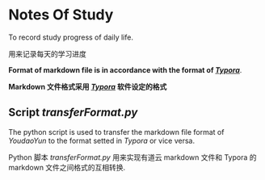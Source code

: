 # Notes Of Study
To record study progress of daily life.

用来记录每天的学习进度

**Format of markdown file is in accordance with the format of [_Typora_](https://www.typora.io/)**.

**Markdown 文件格式采用 [_Typora_](https://www.typora.io/) 软件设定的格式**

## Script *transferFormat.py*
The python script is used to transfer the markdown file format of *YoudaoYun* to the format setted in *Typora* or vice versa.

Python 脚本 *transferFormat.py* 用来实现有道云  markdown 文件和 Typora 的 markdown 文件之间格式的互相转换.

